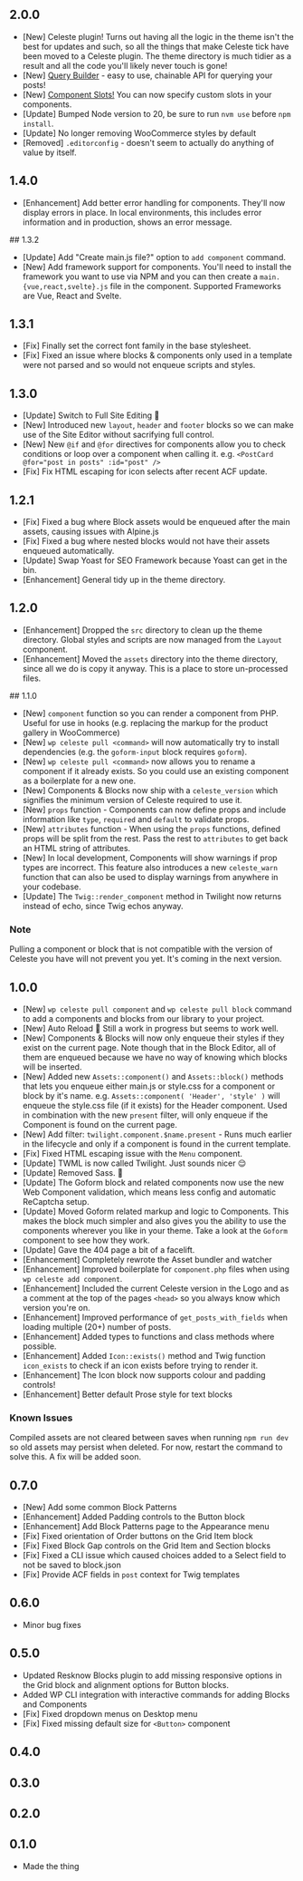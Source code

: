 ## 2.0.0

-   [New] Celeste plugin! Turns out having all the logic in the theme isn't the best for updates and such, so all the things that make Celeste tick have been moved to a Celeste plugin. The theme directory is much tidier as a result and all the code you'll likely never touch is gone!
-   [New] <a href="https://resknow.notion.site/Query-Builder-62b978bcfd524cb0812f0fab14df0b5e">Query Builder</a> - easy to use, chainable API for querying your posts!
-   [New] <a href="https://resknow.notion.site/Components-87a7884132804640a29b47fabcd51b0f">Component Slots!</a> You can now specify custom slots in your components.
-   [Update] Bumped Node version to 20, be sure to run `nvm use` before `npm install`.
-   [Update] No longer removing WooCommerce styles by default
-   [Removed] `.editorconfig` - doesn't seem to actually do anything of value by itself.

## 1.4.0

-   [Enhancement] Add better error handling for components. They'll now display errors in place. In local environments, this includes error information and in production, shows an error message.

## 1.3.2

-   [Update] Add "Create main.js file?" option to `add component` command.
-   [New] Add framework support for components. You'll need to install the framework you want to use via NPM and you can then create a `main.{vue,react,svelte}.js` file in the component. Supported Frameworks are Vue, React and Svelte.

## 1.3.1

-   [Fix] Finally set the correct font family in the base stylesheet.
-   [Fix] Fixed an issue where blocks & components only used in a template were not parsed and so would not enqueue scripts and styles.

## 1.3.0

-   [Update] Switch to Full Site Editing 👀
-   [New] Introduced new `layout`, `header` and `footer` blocks so we can make use of the Site Editor without sacrifying full control.
-   [New] New `@if` and `@for` directives for components allow you to check conditions or loop over a component when calling it. e.g. `<PostCard @for="post in posts" :id="post" />`
-   [Fix] Fix HTML escaping for icon selects after recent ACF update.

## 1.2.1

-   [Fix] Fixed a bug where Block assets would be enqueued after the main assets, causing issues with Alpine.js
-   [Fix] Fixed a bug where nested blocks would not have their assets enqueued automatically.
-   [Update] Swap Yoast for SEO Framework because Yoast can get in the bin.
-   [Enhancement] General tidy up in the theme directory.

## 1.2.0

-   [Enhancement] Dropped the `src` directory to clean up the theme directory. Global styles and scripts are now managed from the `Layout` component.
-   [Enhancement] Moved the `assets` directory into the theme directory, since all we do is copy it anyway. This is a place to store un-processed files.

## 1.1.0

-   [New] `component` function so you can render a component from PHP. Useful for use in hooks (e.g. replacing the markup for the product gallery in WooCommerce)
-   [New] `wp celeste pull <command>` will now automatically try to install dependencies (e.g. the `goform-input` block requires `goform`).
-   [New] `wp celeste pull <command>` now allows you to rename a component if it already exists. So you could use an existing component as a boilerplate for a new one.
-   [New] Components & Blocks now ship with a `celeste_version` which signifies the minimum version of Celeste required to use it.
-   [New] `props` function - Components can now define props and include information like `type`, `required` and `default` to validate props.
-   [New] `attributes` function - When using the `props` functions, defined props will be split from the rest. Pass the rest to `attributes` to get back an HTML string of attributes.
-   [New] In local development, Components will show warnings if prop types are incorrect. This feature also introduces a new `celeste_warn` function that can also be used to display warnings from anywhere in your codebase.
-   [Update] The `Twig::render_component` method in Twilight now returns instead of echo, since Twig echos anyway.

### Note

Pulling a component or block that is not compatible with the version of Celeste you have will not prevent you yet. It's coming in the next version.

## 1.0.0

-   [New] `wp celeste pull component` and `wp celeste pull block` command to add a components and blocks from our library to your project.
-   [New] Auto Reload 🥳 Still a work in progress but seems to work well.
-   [New] Components & Blocks will now only enqueue their styles if they exist on the current page. Note though that in the Block Editor, all of them are enqueued because we have no way of knowing which blocks will be inserted.
-   [New] Added new `Assets::component()` and `Assets::block()` methods that lets you enqueue either main.js or style.css for a component or block by it's name. e.g. `Assets::component( 'Header', 'style' )` will enqueue the style.css file (if it exists) for the Header component. Used in combination with the new `present` filter, will only enqueue if the Component is found on the current page.
-   [New] Add filter: `twilight.component.$name.present` - Runs much earlier in the lifecycle and only if a component is found in the current template.
-   [Fix] Fixed HTML escaping issue with the `Menu` component.
-   [Update] TWML is now called Twilight. Just sounds nicer 😌
-   [Update] Removed Sass. 🫡
-   [Update] The Goform block and related components now use the new Web Component validation, which means less config and automatic ReCaptcha setup.
-   [Update] Moved Goform related markup and logic to Components. This makes the block much simpler and also gives you the ability to use the components wherever you like in your theme. Take a look at the `Goform` component to see how they work.
-   [Update] Gave the 404 page a bit of a facelift.
-   [Enhancement] Completely rewrote the Asset bundler and watcher
-   [Enhancement] Improved boilerplate for `component.php` files when using `wp celeste add component`.
-   [Enhancement] Included the current Celeste version in the Logo and as a comment at the top of the pages `<head>` so you always know which version you're on.
-   [Enhancement] Improved performance of `get_posts_with_fields` when loading multiple (20+) number of posts.
-   [Enhancement] Added types to functions and class methods where possible.
-   [Enhancement] Added `Icon::exists()` method and Twig function `icon_exists` to check if an icon exists before trying to render it.
-   [Enhancement] The Icon block now supports colour and padding controls!
-   [Enhancement] Better default Prose style for text blocks

### Known Issues

Compiled assets are not cleared between saves when running `npm run dev` so old assets may persist when deleted. For now, restart the command to solve this. A fix will be added soon.

## 0.7.0

-   [New] Add some common Block Patterns
-   [Enhancement] Added Padding controls to the Button block
-   [Enhancement] Add Block Patterns page to the Appearance menu
-   [Fix] Fixed orientation of Order buttons on the Grid Item block
-   [Fix] Fixed Block Gap controls on the Grid Item and Section blocks
-   [Fix] Fixed a CLI issue which caused choices added to a Select field to not be saved to block.json
-   [Fix] Provide ACF fields in `post` context for Twig templates

## 0.6.0

-   Minor bug fixes

## 0.5.0

-   Updated Resknow Blocks plugin to add missing responsive options in the Grid block and alignment options for Button blocks.
-   Added WP CLI integration with interactive commands for adding Blocks and Components
-   [Fix] Fixed dropdown menus on Desktop menu
-   [Fix] Fixed missing default size for `<Button>` component

## 0.4.0

## 0.3.0

## 0.2.0

## 0.1.0

-   Made the thing
